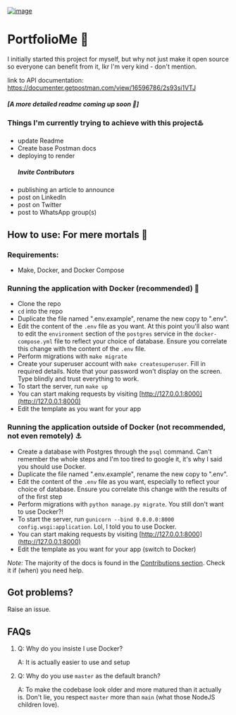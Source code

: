 <a href="https://github.com/stenwire/My-Portfolio"><img src="https://i.ibb.co/C6fPvsf/image.jpg" alt="image" border="0"></a>

# PortfolioMe 🚀
I initially started this project for myself, but why not just make it open source so everyone can benefit from it, Ikr I'm very kind - don't mention.

link to API documentation: https://documenter.getpostman.com/view/16596786/2s93si1VTJ

##### [A more detailed readme coming up soon 🍳]

### Things I'm currently trying to achieve with this project♨️
- update Readme
- Create base Postman docs
- deploying to render
  ##### Invite Contributors
- publishing an article to announce
- post on LinkedIn
- post on Twitter
- post to WhatsApp group(s)



## How to use: For mere mortals 🙂
### Requirements:
- Make, Docker, and Docker Compose

### Running the application with Docker (recommended) 🐳
- Clone the repo
- `cd` into the repo
- Duplicate the file named ".env.example", rename the new copy to ".env".
- Edit the content of the `.env` file as you want. At this point you'll also want to edit the
`environment` section of the `postgres` service in the `docker-compose.yml` file to
reflect your choice of database. Ensure you correlate this change with the content
of the `.env` file.
- Perform migrations with `make migrate`
- Create your superuser account with `make createsuperuser`. Fill in required details. Note that your password won't display on the screen. Type blindly and trust everything to work.
- To start the server, run `make up`
- You can start making requests by visiting [http://127.0.0.1:8000](http://127.0.0.1:8000)
- Edit the template as you want for your app

### Running the application outside of Docker (not recommended, not even remotely) ⚓
- Create a database with Postgres through the `psql` command. Can't remember
the whole steps and I'm too tired to google it, it's why I said you should
use Docker.
- Duplicate the file named ".env.example", rename the new copy to ".env".
- Edit the content of the `.env` file as you want, especially to
reflect your choice of database. Ensure you correlate this change with the results of
of the first step
- Perform migrations with `python manage.py migrate`. You still don't want to use Docker?!
- To start the server, run `gunicorn --bind 0.0.0.0:8000 config.wsgi:application`.
Lol, I told you to use Docker.
- You can start making requests by visiting [http://127.0.0.1:8000](http://127.0.0.1:8000)
- Edit the template as you want for your app (switch to Docker)


*Note:*
The majority of the docs is found in the [Contributions section](CONTRIBUTIONS/README.md).
Check it if (when) you need help.

## Got problems?
Raise an issue.

## FAQs
1.
    Q: Why do you insiste I use Docker?

    A: It is actually easier to use and setup

2.
    Q: Why do you use `master` as the default branch?

    A: To make the codebase look older and more matured than it actually is.
    Don't lie, you respect `master` more than `main` (what those NodeJS children love).
